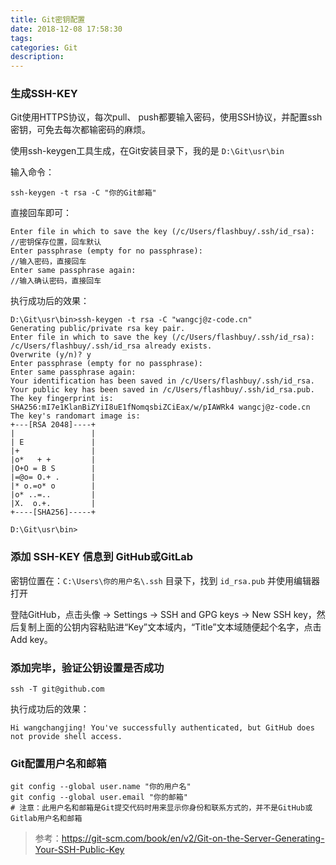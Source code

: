 ```yaml
---
title: Git密钥配置
date: 2018-12-08 17:58:30
tags:
categories: Git
description: 
---
```



### 生成SSH-KEY
Git使用HTTPS协议，每次pull、 push都要输入密码，使用SSH协议，并配置ssh密钥，可免去每次都输密码的麻烦。

使用ssh-keygen工具生成，在Git安装目录下，我的是 `D:\Git\usr\bin`

输入命令：

```
ssh-keygen -t rsa -C "你的Git邮箱"
```
直接回车即可：
```
Enter file in which to save the key (/c/Users/flashbuy/.ssh/id_rsa): //密钥保存位置，回车默认
Enter passphrase (empty for no passphrase):                          //输入密码，直接回车
Enter same passphrase again:                                         //输入确认密码，直接回车
```


执行成功后的效果：

```
D:\Git\usr\bin>ssh-keygen -t rsa -C "wangcj@z-code.cn"
Generating public/private rsa key pair.
Enter file in which to save the key (/c/Users/flashbuy/.ssh/id_rsa):
/c/Users/flashbuy/.ssh/id_rsa already exists.
Overwrite (y/n)? y
Enter passphrase (empty for no passphrase):
Enter same passphrase again:
Your identification has been saved in /c/Users/flashbuy/.ssh/id_rsa.
Your public key has been saved in /c/Users/flashbuy/.ssh/id_rsa.pub.
The key fingerprint is:
SHA256:mI7e1KlanBiZYiI8uE1fNomqsbiZCiEax/w/pIAWRk4 wangcj@z-code.cn
The key's randomart image is:
+---[RSA 2048]----+
|                 |
| E               |
|+                |
|o*   + +         |
|O+O = B S        |
|=@o= O.+ .       |
|* o.=o* o        |
|o* ..=..         |
|X.  o.+.         |
+----[SHA256]-----+

D:\Git\usr\bin>
```

### 添加 SSH-KEY 信息到 GitHub或GitLab

密钥位置在：`C:\Users\你的用户名\.ssh` 目录下，找到 `id_rsa.pub` 并使用编辑器打开

登陆GitHub，点击头像 -> Settings -> SSH and GPG keys -> New SSH key，然后复制上面的公钥内容粘贴进“Key”文本域内，“Title”文本域随便起个名字，点击 Add key。

### 添加完毕，验证公钥设置是否成功

```
ssh -T git@github.com
```
执行成功后的效果：
```
Hi wangchangjing! You've successfully authenticated, but GitHub does not provide shell access.
```



### Git配置用户名和邮箱
```
git config --global user.name "你的用户名"
git config --global user.email "你的邮箱"
# 注意：此用户名和邮箱是Git提交代码时用来显示你身份和联系方式的，并不是GitHub或Gitlab用户名和邮箱
```




> 参考：https://git-scm.com/book/en/v2/Git-on-the-Server-Generating-Your-SSH-Public-Key